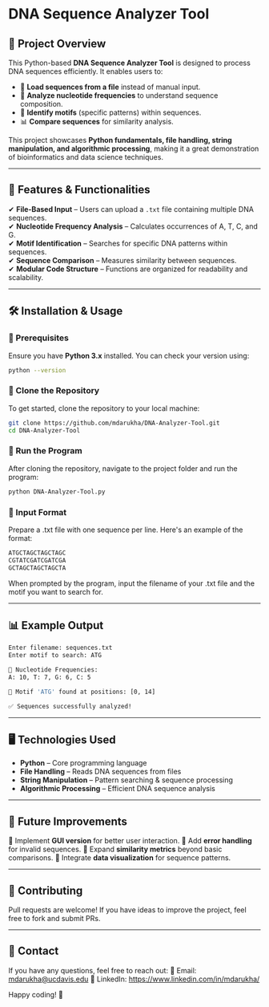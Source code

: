 # DNA Sequence Analyzer Tool

## 🚀 Project Overview

This Python-based **DNA Sequence Analyzer Tool** is designed to process DNA sequences efficiently. It enables users to:

- 📂 **Load sequences from a file** instead of manual input.
- 🔬 **Analyze nucleotide frequencies** to understand sequence composition.
- 🧬 **Identify motifs** (specific patterns) within sequences.
- 📊 **Compare sequences** for similarity analysis.

This project showcases **Python fundamentals, file handling, string manipulation, and algorithmic processing**, making it a great demonstration of bioinformatics and data science techniques.

---

## 🔧 Features & Functionalities

✔ **File-Based Input** – Users can upload a `.txt` file containing multiple DNA sequences.  
✔ **Nucleotide Frequency Analysis** – Calculates occurrences of A, T, C, and G.  
✔ **Motif Identification** – Searches for specific DNA patterns within sequences.  
✔ **Sequence Comparison** – Measures similarity between sequences.  
✔ **Modular Code Structure** – Functions are organized for readability and scalability.

---

## 🛠 Installation & Usage

### **🔹 Prerequisites**

Ensure you have **Python 3.x** installed. You can check your version using:

```sh
python --version
```

### **🔹 Clone the Repository**  
To get started, clone the repository to your local machine:

```sh
git clone https://github.com/mdarukha/DNA-Analyzer-Tool.git
cd DNA-Analyzer-Tool
```

### **🔹 Run the Program**
After cloning the repository, navigate to the project folder and run the program:

```sh
python DNA-Analyzer-Tool.py
```

### **🔹 Input Format**
Prepare a .txt file with one sequence per line. Here's an example of the format:

```objectivec
ATGCTAGCTAGCTAGC
CGTATCGATCGATCGA
GCTAGCTAGCTAGCTA
```
When prompted by the program, input the filename of your .txt file and the motif you want to search for.

---

## 📊 Example Output
```sh
Enter filename: sequences.txt
Enter motif to search: ATG

🔬 Nucleotide Frequencies:
A: 10, T: 7, G: 6, C: 5

🧬 Motif 'ATG' found at positions: [0, 14]

✅ Sequences successfully analyzed!
```

---

## 🖥️ Technologies Used
- **Python** – Core programming language
- **File Handling** – Reads DNA sequences from files
- **String Manipulation** – Pattern searching & sequence processing
- **Algorithmic Processing** – Efficient DNA sequence analysis

---

## 🚀 Future Improvements
🔹 Implement **GUI version** for better user interaction.
🔹 Add **error handling** for invalid sequences.
🔹 Expand **similarity metrics** beyond basic comparisons.
🔹 Integrate **data visualization** for sequence patterns.

---

## 🤝 Contributing
Pull requests are welcome! If you have ideas to improve the project, feel free to fork and submit PRs.

---

## 📩 Contact
If you have any questions, feel free to reach out:
📧 Email: mdarukha@ucdavis.edu
💼 LinkedIn: https://www.linkedin.com/in/mdarukha/

Happy coding! 🚀
